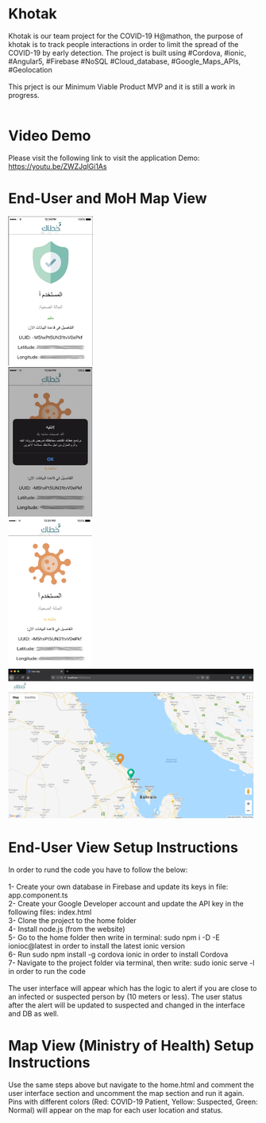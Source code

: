 # Khotak
Khotak is our team project for the COVID-19 H@mathon, the purpose of khotak is to track people interactions in order to limit the spread of the COVID-19 by early detection. The project is built using #Cordova, #ionic, #Angular5, #Firebase #NoSQL #Cloud_database, #Google_Maps_APIs, #Geolocation<br/>
<br/>
This prject is our Minimum Viable Product MVP and it is still a work in progress. <br/>
<br/>

# Video Demo

Please visit the following link to visit the application Demo: https://youtu.be/ZWZJqlGi1As

# End-User and MoH Map View

<img src="https://github.com/Faten1995/Khotak/blob/master/screenshot1.png" height=300>
<br/>
<img src="https://github.com/Faten1995/Khotak/blob/master/screenshot2.png" height=300>
<br/>
<img src="https://github.com/Faten1995/Khotak/blob/master/screenshot3.png" height=300>
<br/>
<img src="https://github.com/Faten1995/Khotak/blob/master/Screenshot4.png" height=300>


# End-User View Setup Instructions
In order to rund the code you have to follow the below:<br/>
<br/>
1- Create your own database in Firebase and update its keys in file: app.component.ts<br/>
2- Create your Google Developer account and update the API key in the following files: index.html<br/>
3- Clone the project to the home folder <br/>
4- Install node.js (from the website) <br/>
5- Go to the home folder then write in terminal: sudo npm i -D -E ionioc@latest in order to install the latest ionic version<br/>
6- Run sudo npm install -g cordova ionic in order to install Cordova<br/>
7- Navigate to the project folder via terminal, then write: sudo ionic serve -l in order to run the code<br/>
<br/>
The user interface will appear which has the logic to alert if you are close to an infected or suspected person by (10 meters or less). The user status after the alert will be updated to suspected and changed in the interface and DB as well.<br/>

# Map View (Ministry of Health) Setup Instructions

Use the same steps above but navigate to the home.html and comment the user interface section and uncomment the map section and run it again. Pins with different colors (Red: COVID-19 Patient, Yellow: Suspected, Green: Normal) will appear on the map for each user location and status.<br/>
